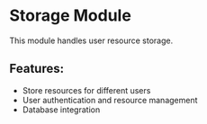 # Storage Module

This module handles user resource storage.

## Features:
- Store resources for different users
- User authentication and resource management
- Database integration